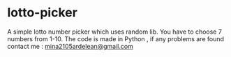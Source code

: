 # lotto-picker
A simple lotto number picker which uses random lib.
You have to choose 7 numbers from 1-10.
The code is made in Python , if any problems are found contact me : mina2105ardelean@gmail.com
